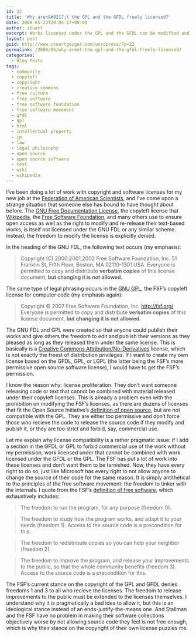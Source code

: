 ```yaml
---
id: 22
title: 'Why aren&#8217;t the GPL and the GFDL freely licensed?'
date: 2008-05-23T20:04:17+00:00
author: stuart
excerpt: Works licensed under the GPL and the GFDL can be modified and then freely redistributed, as long as the modified versions are released under the same conditions. Why are we not allowed to modify these licenses and redistribute them?
layout: post
guid: http://www.stuartgeiger.com/wordpress/?p=22
permalink: /2008/05/why-arent-the-gpl-and-the-gfdl-freely-licensed/
categories:
  - Blog Posts
tags:
  - community
  - copyleft
  - copyright
  - creative commons
  - free culture
  - free software
  - free software foundation
  - free software movement
  - gfdl
  - gpl
  - html
  - intellectual property
  - ip
  - law
  - legal philosophy
  - open source
  - open source software
  - text
  - wiki
  - wikipedia
---
```

I&#8217;ve been doing a lot of work with copyright and software licenses for my new job at the [Federation of American Scientists](http://www.fas.org), and I&#8217;ve come upon a strange situation that someone else has bound to have thought about before. The [GNU Free Documentation License](http://www.gnu.org/licenses/fdl-1.2.txt), the copyleft license that [Wikipedia](http://en.wikipedia.org), the [Free Software Foundation](http://www.fsf.org), and many others use to ensure open access as well as the right to modify and re-release their text-based works, is itself not licensed under the GNU FDL or any similar scheme. Instead, the freedom to modify the license is explicitly denied.
  
<!--more-->In the heading of the GNU FDL, the following text occurs (my emphasis):

> Copyright (C) 2000,2001,2002 Free Software Foundation, Inc. 51 Franklin St, Fifth Floor, Boston, MA 02110-1301 USA. Everyone is permitted to copy and distribute **verbatim copies** of this license document, **but changing it is not allowed.**

The same type of legal phrasing occurs in the [GNU GPL](http://www.opensource.org/licenses/gpl-3.0.html), the FSF&#8217;s copyleft license for computer code (my emphasis again):

> Copyright © 2007 Free Software Foundation, Inc. <http://fsf.org/> Everyone is permitted to copy and distribute **verbatim copies** of this license document, **but changing it is not allowed.**

The GNU FDL and GPL were created so that anyone could publish their works and give others the freedom to edit and publish their versions as they pleased as long as they released them under the same license. This is basically is a [Creative Commons Attribution/No-Derivatives](http://creativecommons.org/licenses/by-nd/2.0/) license, which is not exactly the freest of distribution privileges. If I want to create my own license based on the GFDL, GPL, or LGPL (the latter being the FSF&#8217;s more permissive open source software license), I would have to get the FSF&#8217;s permission.

I know the reason why: license proliferation. They don&#8217;t want someone releasing code or text that cannot be combined with material released under their copyleft licenses. This is already a problem even with the prohibition on modifying the FSF&#8217;s licenses, as there are dozens of licenses that fit the Open Source Initiative&#8217;s [definition of open source](http://www.opensource.org/docs/osd), but are not compatible with the GPL. They are either too permissive and don&#8217;t force those who recieve the code to release the source code if they modify and pubish it, or they are too strict and forbid, say, commercial use.

Let me explain why license compatibility is a rather pragmatic issue: if I add a section in the GFDL or GPL to forbid commercial use of the work without my permission, work licensed under that cannot be combined with work licensed under the GFDL or the GPL. The FSF has put a lot of work into these licenses and don&#8217;t want them to be tarnished. Now, they have every right to do so, just like Microsoft has every right to not allow anyone to change the source of their code for the same reason. It is simply antithetical to the principles of the free software movement: the freedom to tinker with the internals. I quote from the FSF&#8217;s [definition of free software](http://www.fsf.org/licensing/essays/free-sw.html), which exhaustively includes:

> The freedom to run the program, for any purpose (freedom 0).

> The freedom to study how the program works, and adapt it to your needs (freedom 1). Access to the source code is a precondition for this.

> The freedom to redistribute copies so you can help your neighbor (freedom 2).

> The freedom to improve the program, and release your improvements to the public, so that the whole community benefits (freedom 3). Access to the source code is a precondition for this.

The FSF&#8217;s current stance on the copyright of the GPL and GFDL denies freedoms 1 and 3 to all who recieve the licenses. The freedom to release improvements to the public must be extended to the licenses themselves. I understand why it is pragmatically a bad idea to allow it, but this is an ideological stance instead of an ends-justify-the-means one. And Stallman and the FSF have no problem in making their software collections objectively worse by not allowing source code they feel is not free enough, which is why their stance on the copyright of their own license puzzles me.